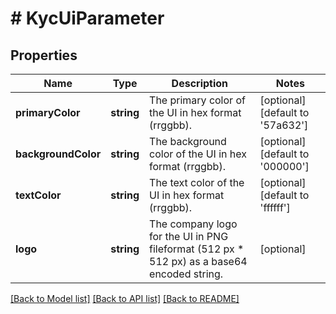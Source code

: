 # # KycUiParameter

## Properties

Name | Type | Description | Notes
------------ | ------------- | ------------- | -------------
**primaryColor** | **string** | The primary color of the UI in hex format (rrggbb). | [optional] [default to '57a632']
**backgroundColor** | **string** | The background color of the UI in hex format (rrggbb). | [optional] [default to '000000']
**textColor** | **string** | The text color of the UI in hex format (rrggbb). | [optional] [default to 'ffffff']
**logo** | **string** | The company logo for the UI in PNG fileformat (512 px * 512 px) as a base64 encoded string. | [optional]

[[Back to Model list]](../../README.md#models) [[Back to API list]](../../README.md#endpoints) [[Back to README]](../../README.md)
